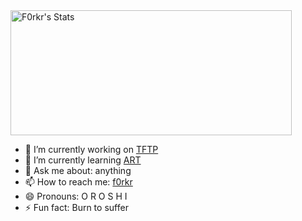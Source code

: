 </a>
<a href="https://github.com/f0rkr/">
  <img align="center" height=200 width=450 src="https://github-readme-stats.vercel.app/api?username=f0rkr&show_icons=true&theme=synthwave&count_private=true&include_all_commits=true&hide=stars" alt="F0rkr's Stats" />
</a>

- 🔭 I’m currently working on <a href="https://github.com/f0rkr/TFTP" target="_blank">TFTP</a>
- 🌱 I’m currently learning <a href="https://www.youtube.com/watch?v=_bYldqEjOUA"> ART </a>
- 💬 Ask me about: anything
- 📫 How to reach me: <a href="https://f0rkr.me">f0rkr</a>
- 😄 Pronouns: O R O S H I
- ⚡ Fun fact: Burn to suffer
